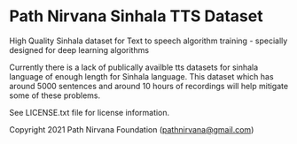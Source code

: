 # Path Nirvana Sinhala TTS Dataset
 
High Quality Sinhala dataset for Text to speech algorithm training - specially designed for deep learning algorithms

Currently there is a lack of publically availble tts datasets for sinhala language of enough length for Sinhala language. This dataset which has around 5000 sentences and around 10 hours of recordings will help mitigate some of these problems.

See LICENSE.txt file for license information.

Copyright 2021 Path Nirvana Foundation (pathnirvana@gmail.com)